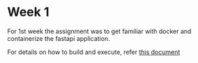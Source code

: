 # Week 1

For 1st week the assignment was to get familiar with docker and containerize the fastapi application.

For details on how to build and execute, refer [this document](./fastapi-hello-world/README.md)
